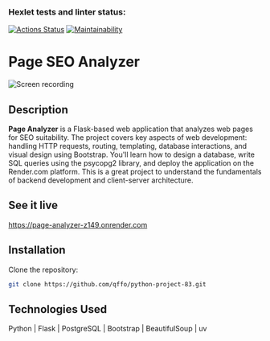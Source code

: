 ### Hexlet tests and linter status:
[![Actions Status](https://github.com/nyanyapushkina/python-project-83/actions/workflows/hexlet-check.yml/badge.svg)](https://github.com/nyanyapushkina/python-project-83/actions) [![Maintainability](https://api.codeclimate.com/v1/badges/75ceec165f4728d4e414/maintainability)](https://codeclimate.com/github/nyanyapushkina/python-project-83/maintainability)

# Page SEO Analyzer

![Screen recording](https://media1.giphy.com/media/v1.Y2lkPTc5MGI3NjExOHR6aDRqNWFvZnF4c2NqZTYwcnVxc3J6ZTE4MGJ6azRjNnJqOWNqayZlcD12MV9pbnRlcm5hbF9naWZfYnlfaWQmY3Q9Zw/PXkHcWm2l653ODD863/giphy.gif)

## Description

**Page Analyzer** is a Flask-based web application that analyzes web pages for SEO suitability. The project covers key aspects of web development: handling HTTP requests, routing, templating, database interactions, and visual design using Bootstrap. You'll learn how to design a database, write SQL queries using the psycopg2 library, and deploy the application on the Render.com platform. This is a great project to understand the fundamentals of backend development and client-server architecture.

## See it live

https://page-analyzer-z149.onrender.com

## Installation

Clone the repository:
   ```bash
   git clone https://github.com/qffo/python-project-83.git
   ```

##  Technologies Used
Python | Flask | PostgreSQL | Bootstrap | BeautifulSoup | uv